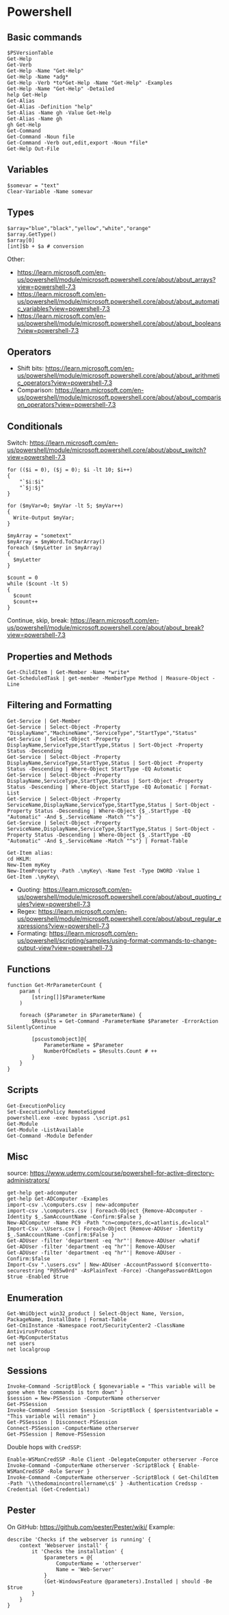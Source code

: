 # Powershell

## Basic commands

```
$PSVersionTable
Get-Help
Get-Verb
Get-Help -Name "Get-Help"
Get-Help -Name *adg*
Get-Help -Verb *to*Get-Help -Name "Get-Help" -Examples
Get-Help -Name "Get-Help" -Detailed
help Get-Help
Get-Alias
Get-Alias -Definition "help"
Set-Alias -Name gh -Value Get-Help
Get-Alias -Name gh
gh Get-Help
Get-Command
Get-Command -Noun file
Get-Command -Verb out,edit,export -Noun *file*
Get-Help Out-File
```

## Variables

```
$somevar = "text"
Clear-Variable -Name somevar
```

## Types

```
$array="blue","black","yellow","white","orange"
$array.GetType()
$array[0]
[int]$b + $a # conversion
```
Other:
- https://learn.microsoft.com/en-us/powershell/module/microsoft.powershell.core/about/about_arrays?view=powershell-7.3
- https://learn.microsoft.com/en-us/powershell/module/microsoft.powershell.core/about/about_automatic_variables?view=powershell-7.3
- https://learn.microsoft.com/en-us/powershell/module/microsoft.powershell.core/about/about_booleans?view=powershell-7.3


## Operators

- Shift bits: https://learn.microsoft.com/en-us/powershell/module/microsoft.powershell.core/about/about_arithmetic_operators?view=powershell-7.3
- Comparison: https://learn.microsoft.com/en-us/powershell/module/microsoft.powershell.core/about/about_comparison_operators?view=powershell-7.3

## Conditionals

Switch: https://learn.microsoft.com/en-us/powershell/module/microsoft.powershell.core/about/about_switch?view=powershell-7.3
```
for (($i = 0), ($j = 0); $i -lt 10; $i++)
{
    "`$i:$i"
    "`$j:$j"
}
```
```
for ($myVar=0; $myVar -lt 5; $myVar++)
{
  Write-Output $myVar;
}
```
```
$myArray = "sometext"
$myArray = $myWord.ToCharArray()
foreach ($myLetter in $myArray)
{
  $myLetter
}
```
```
$count = 0
while ($count -lt 5)
{
  $count
  $count++
}
```
Continue, skip, break: https://learn.microsoft.com/en-us/powershell/module/microsoft.powershell.core/about/about_break?view=powershell-7.3

## Properties and Methods

```
Get-ChildItem | Get-Member -Name *write*
Get-ScheduledTask | get-member -MemberType Method | Measure-Object -Line
```

## Filtering and Formatting

```
Get-Service | Get-Member
Get-Service | Select-Object -Property "DisplayName","MachineName","ServiceType","StartType","Status"
Get-Service | Select-Object -Property DisplayName,ServiceType,StartType,Status | Sort-Object -Property Status -Descending
Get-Service | Select-Object -Property DisplayName,ServiceType,StartType,Status | Sort-Object -Property Status -Descending | Where-Object StartType -EQ Automatic
Get-Service | Select-Object -Property DisplayName,ServiceType,StartType,Status | Sort-Object -Property Status -Descending | Where-Object StartType -EQ Automatic | Format-List
Get-Service | Select-Object -Property ServiceName,DisplayName,ServiceType,StartType,Status | Sort-Object -Property Status -Descending | Where-Object {$_.StartType -EQ "Automatic" -And $_.ServiceName -Match "^s"}
Get-Service | Select-Object -Property ServiceName,DisplayName,ServiceType,StartType,Status | Sort-Object -Property Status -Descending | Where-Object {$_.StartType -EQ "Automatic" -And $_.ServiceName -Match "^s"} | Format-Table

Get-Item alias:
cd HKLM:
New-Item myKey
New-ItemProperty -Path .\myKey\ -Name Test -Type DWORD -Value 1
Get-Item .\myKey\
```
- Quoting: https://learn.microsoft.com/en-us/powershell/module/microsoft.powershell.core/about/about_quoting_rules?view=powershell-7.3
- Regex: https://learn.microsoft.com/en-us/powershell/module/microsoft.powershell.core/about/about_regular_expressions?view=powershell-7.3
- Formating: https://learn.microsoft.com/en-us/powershell/scripting/samples/using-format-commands-to-change-output-view?view=powershell-7.3

## Functions

```
function Get-MrParameterCount {
    param (
        [string[]]$ParameterName
    )

    foreach ($Parameter in $ParameterName) {
        $Results = Get-Command -ParameterName $Parameter -ErrorAction SilentlyContinue

        [pscustomobject]@{
            ParameterName = $Parameter
            NumberOfCmdlets = $Results.Count # ++
        }
    }
}
```

## Scripts

```
Get-ExecutionPolicy
Set-ExecutionPolicy RemoteSigned
powershell.exe -exec bypass .\script.ps1
Get-Module
Get-Module -ListAvailable
Get-Command -Module Defender

```

## Misc

source: https://www.udemy.com/course/powershell-for-active-directory-administrators/
```
get-help get-adcomputer 
get-help Get-ADComputer -Examples
import-csv .\computers.csv | new-adcomputer
import-csv .\computers.csv | Foreach-Object {Remove-ADcomputer -Identity $_.SamAccountName -Confirm:$False }
New-ADComputer -Name PC9 -Path "cn=computers,dc=atlantis,dc=local"
Import-Csv .\Users.csv | Foreach-Object {Remove-ADUser -Identity $_.SamAccountName -Confirm:$False }
Get-ADUser -filter 'department -eq "hr"'| Remove-ADUser -whatif
Get-ADUser -filter 'department -eq "hr"'| Remove-ADUser
Get-ADUser -filter 'department -eq "hr"'| Remove-ADUser -Confirm:$false
Import-Csv ".\users.csv" | New-ADUser -AccountPassword $(convertto-securestring "P@55w0rd" -AsPlainText -Force) -ChangePasswordAtLogon $true -Enabled $true

```

## Enumeration

```
Get-WmiObject win32_product | Select-Object Name, Version, PackageName, InstallDate | Format-Table 
Get-CmiInstance -Namespace root/SecurityCenter2 -ClassName AntivirusProduct
Get-MpComputerStatus
net users
net localgroup
```

## Sessions

```
Invoke-Command -ScriptBlock { $gonevariable = "This variable will be gone when the commands is torn down" }
$session = New-PSSession -ComputerName otherserver
Get-PSSession
Invoke-Command -Session $session -ScriptBlock { $persistentvariable = "This variable will remain" }
Get-PSSession | Disconnect-PSSession
Connect-PSSession -ComputerName otherserver
Get-PSSession | Remove-PSSession
```
Double hops with `CredSSP`:
```
Enable-WSManCredSSP -Role Client -DelegateComputer otherserver -Force
Invoke-Command -ComputerName otherserver -ScriptBlock { Enable-WSManCredSSP -Role Server }
Invoke-Command -ComputerName otherserver -ScriptBlock ( Get-ChildItem -Path '\\thedomaincontrollername\c$' } -Authentication Credssp -Credential (Get-Credential)
```

## Pester

On GitHub: https://github.com/pester/Pester/wiki/
Example:
```
describe 'Checks if the webserver is running' {
    context 'Webserver install' {
        it 'Checks the installation' {
            $parameters = @{
                ComputerName = 'otherserver'
                Name = 'Web-Server'
            }
            (Get-WindowsFeature @parameters).Installed | should -Be $true
        }
    }
}
```
